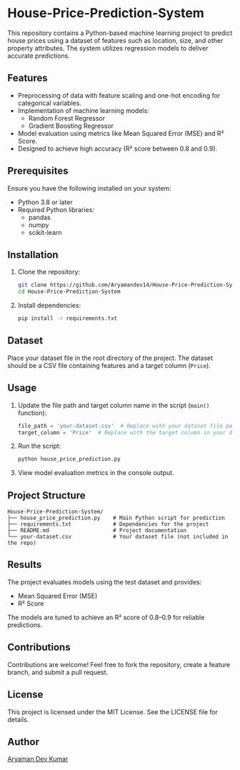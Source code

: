 # House-Price-Prediction-System


This repository contains a Python-based machine learning project to predict house prices using a dataset of features such as location, size, and other property attributes. The system utilizes regression models to deliver accurate predictions.

## Features

- Preprocessing of data with feature scaling and one-hot encoding for categorical variables.
- Implementation of machine learning models:
  - Random Forest Regressor
  - Gradient Boosting Regressor
- Model evaluation using metrics like Mean Squared Error (MSE) and R² Score.
- Designed to achieve high accuracy (R² score between 0.8 and 0.9).

## Prerequisites

Ensure you have the following installed on your system:

- Python 3.8 or later
- Required Python libraries:
  - pandas
  - numpy
  - scikit-learn

## Installation

1. Clone the repository:
   ```bash
   git clone https://github.com/Aryamandev14/House-Price-Prediction-System.git
   cd House-Price-Prediction-System
   ```

2. Install dependencies:
   ```bash
   pip install -r requirements.txt
   ```

## Dataset

Place your dataset file in the root directory of the project. The dataset should be a CSV file containing features and a target column (`Price`).

## Usage

1. Update the file path and target column name in the script (`main()` function):
   ```python
   file_path = 'your-dataset.csv'  # Replace with your dataset file path
   target_column = 'Price'  # Replace with the target column in your dataset
   ```

2. Run the script:
   ```bash
   python house_price_prediction.py
   ```

3. View model evaluation metrics in the console output.

## Project Structure

```
House-Price-Prediction-System/
├── house_price_prediction.py    # Main Python script for prediction
├── requirements.txt             # Dependencies for the project
├── README.md                    # Project documentation
└── your-dataset.csv             # Your dataset file (not included in the repo)
```

## Results

The project evaluates models using the test dataset and provides:

- Mean Squared Error (MSE)
- R² Score

The models are tuned to achieve an R² score of 0.8–0.9 for reliable predictions.

## Contributions

Contributions are welcome! Feel free to fork the repository, create a feature branch, and submit a pull request.

## License

This project is licensed under the MIT License. See the LICENSE file for details.

## Author

[Aryaman Dev Kumar](https://github.com/Aryamandev14)
